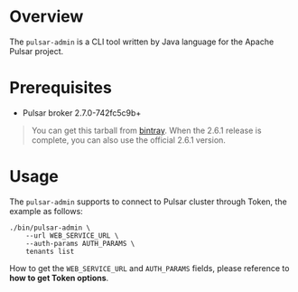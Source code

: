 # Overview

The `pulsar-admin` is a CLI tool written by Java language for the Apache Pulsar project.

# Prerequisites

- Pulsar broker 2.7.0-742fc5c9b+

> You can get this tarball from [bintray](https://bintray.com/streamnative/maven/org.apache.pulsar/2.7.0-742fc5c9b). When the 2.6.1 release is complete, you can also use the official 2.6.1 version.

# Usage

The `pulsar-admin` supports to connect to Pulsar cluster through Token, the example as follows:

```shell script
./bin/pulsar-admin \
    --url WEB_SERVICE_URL \
    --auth-params AUTH_PARAMS \
    tenants list
```

How to get the `WEB_SERVICE_URL` and `AUTH_PARAMS` fields, please reference to **how to get Token options**.
